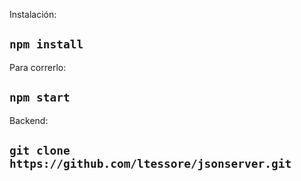





Instalación:
 ## `npm install`

 Para correrlo:
 ## `npm start`

 Backend:
 ## `git clone https://github.com/ltessore/jsonserver.git`






